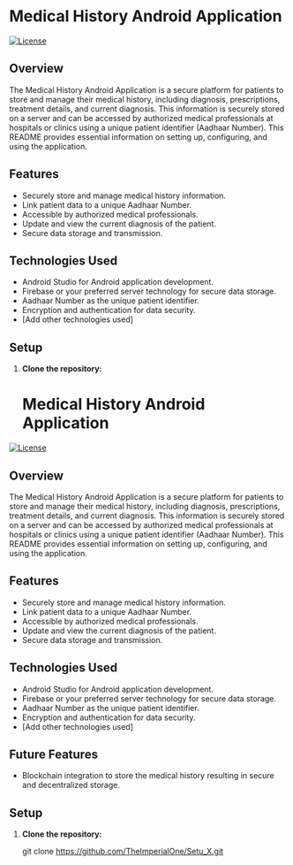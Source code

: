 # Medical History Android Application

[![License](https://img.shields.io/badge/license-MIT-blue.svg)](https://opensource.org/licenses/MIT)

## Overview

The Medical History Android Application is a secure platform for patients to store and manage their medical history, including diagnosis, prescriptions, treatment details, and current diagnosis. This information is securely stored on a server and can be accessed by authorized medical professionals at hospitals or clinics using a unique patient identifier (Aadhaar Number). This README provides essential information on setting up, configuring, and using the application.

## Features

- Securely store and manage medical history information.
- Link patient data to a unique Aadhaar Number.
- Accessible by authorized medical professionals.
- Update and view the current diagnosis of the patient.
- Secure data storage and transmission.

## Technologies Used

- Android Studio for Android application development.
- Firebase or your preferred server technology for secure data storage.
- Aadhaar Number as the unique patient identifier.
- Encryption and authentication for data security.
- [Add other technologies used]

## Setup

1. **Clone the repository:**

   # Medical History Android Application

[![License](https://img.shields.io/badge/license-MIT-blue.svg)](https://opensource.org/licenses/MIT)

## Overview

The Medical History Android Application is a secure platform for patients to store and manage their medical history, including diagnosis, prescriptions, treatment details, and current diagnosis. This information is securely stored on a server and can be accessed by authorized medical professionals at hospitals or clinics using a unique patient identifier (Aadhaar Number). This README provides essential information on setting up, configuring, and using the application.

## Features

- Securely store and manage medical history information.
- Link patient data to a unique Aadhaar Number.
- Accessible by authorized medical professionals.
- Update and view the current diagnosis of the patient.
- Secure data storage and transmission.

## Technologies Used

- Android Studio for Android application development.
- Firebase or your preferred server technology for secure data storage.
- Aadhaar Number as the unique patient identifier.
- Encryption and authentication for data security.
- [Add other technologies used]

## Future Features

- Blockchain integration to store the medical history resulting in secure and decentralized storage.
  
## Setup

1. **Clone the repository:**

   git clone https://github.com/TheImperialOne/Setu_X.git
